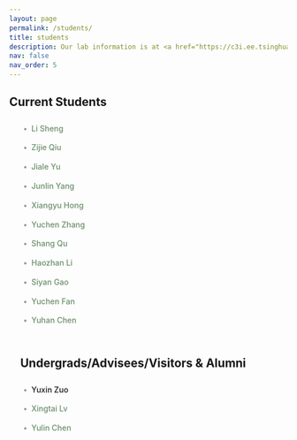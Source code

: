 ```yaml
---
layout: page
permalink: /students/
title: students
description: Our lab information is at <a href="https://c3i.ee.tsinghua.edu.cn/en/">TsinghuaC3I</a>.
nav: false
nav_order: 5
---
```


<style>
/* Custom container for students page only */
.students-page-container {
  max-width: 1200px;
  margin: 0 auto;
  padding: 0 20px;
}

/* Override the default container width for this page */
@media (min-width: 768px) {
  .post {
    max-width: 100% !important;
  }

  .container {
    max-width: 1200px !important;
  }
}

.students-list {
  list-style: none;
  padding-left: 20px;
  line-height: 1.8;
}

.students-list li {
  padding: 0.3rem 0;
  position: relative;
}

.students-list li:before {
  content: '•';
  position: absolute;
  left: -15px;
  color: #999;
}

.students-list strong {
  font-weight: 500;
}

.students-list a {
  color: #6b8e6b;
  text-decoration: none;
}

.students-list a:hover {
  text-decoration: underline;
}

.student-popup {
  position: absolute;
  bottom: 100%;
  left: 0;
  margin-bottom: 10px;
  margin-left: -10px;
  transform: scale(0);
  background: white;
  border-radius: 12px;
  padding: 1.2rem;
  box-shadow: 0 10px 35px rgba(0, 0, 0, 0.18);
  z-index: 1000;
  opacity: 0;
  transition: all 0.3s cubic-bezier(0.4, 0, 0.2, 1);
  pointer-events: none;
  width: 320px;
}

.students-list li:hover .student-popup {
  transform: scale(1);
  opacity: 1;
  pointer-events: auto;
}

@media (max-width: 768px) {
  .student-popup {
    left: 0;
    bottom: auto;
    top: 100%;
    margin-top: 10px;
    margin-bottom: 0;
    transform: scale(0);
  }

  .students-list li:hover .student-popup {
    transform: scale(1);
  }
}

.popup-content {
  display: flex;
  align-items: center;
  gap: 1rem;
}

.popup-avatar {
  width: 120px;
  height: 120px;
  border-radius: 50%;
  object-fit: cover;
  flex-shrink: 0;
  background-color: #e8ebe9;
}

.popup-avatar.default {
  display: flex;
  align-items: center;
  justify-content: center;
  background: linear-gradient(135deg, #e8ebe9 0%, #dde0dd 100%);
  color: #6b8e6b;
  font-size: 36px;
  font-weight: 300;
}

.popup-info {
  flex: 1;
}

.popup-info h5 {
  margin: 0 0 0.3rem 0;
  color: #333;
  font-size: 1rem;
}

.popup-info p {
  margin: 0;
  color: #666;
  font-size: 0.8rem;
  line-height: 1.3;
}

.section-divider {
  margin: 3rem 0 2rem 0;
}
</style>

## Current Students

<div class="students-page-container">

<ul class="students-list">
  <li>
    <strong><a href="#">Li Sheng</a></strong> 
    <div class="student-popup">
      <div class="popup-content">
        <img src="/assets/img/student1.jpg" alt="Li Sheng" class="popup-avatar" onerror="this.outerHTML='<div class=\'popup-avatar default\'>LS</div>'">
        <div class="popup-info">
          <h5>Li Sheng</h5>
          <p>Tsinghua University</p>
          <p>Ph.D. student</p>
          <p>2026 (expected)</p>
        </div>
      </div>
    </div>
  </li>

  <li>
    <strong><a href="https://scholar.google.com/citations?user=T8_JIfkAAAAJ&hl=en" target="_blank">Zijie Qiu</a></strong> 
    <div class="student-popup">
      <div class="popup-content">
        <img src="/assets/img/zijie.jpeg" alt="Zijie Qiu" class="popup-avatar" onerror="this.outerHTML='<div class=\'popup-avatar default\'>ZQ</div>'">
        <div class="popup-info">
          <h5>Zijie Qiu</h5>
          <p>Tsinghua & SH AI LAB</p>
          <p>Ph.D. student</p>
          <p>2026 (expected)</p>
        </div>
      </div>
    </div>
  </li>
  <li>
    <strong><a href="#">Jiale Yu</a></strong> 
    <div class="student-popup">
      <div class="popup-content">
        <img src="/assets/img/student1.jpg" alt="Jiale Yu" class="popup-avatar" onerror="this.outerHTML='<div class=\'popup-avatar default\'>JY</div>'">
        <div class="popup-info">
          <h5>Jiale Yu</h5>
          <p>Tsinghua & SH AI LAB</p>
          <p>Ph.D. student</p>
          <p>2026 (expected)</p>
        </div>
      </div>
    </div>
  </li>

  <li>
    <strong><a href="https://yangjl2003.github.io/" target="_blank">Junlin Yang</a></strong> 
    <div class="student-popup">
      <div class="popup-content">
        <img src="/assets/img/junlin.png" alt="Junlin Yang" class="popup-avatar" onerror="this.outerHTML='<div class=\'popup-avatar default\'>JY</div>'">
        <div class="popup-info">
          <h5>Junlin Yang</h5>
          <p>Tsinghua University</p>
          <p>w/ Prof. Bowen Zhou</p>
          <p>Ph.D. student</p>
          <p>2026 (expected)</p>
        </div>
      </div>
    </div>
  </li>

  <li>
    <strong><a href="https://lilhongxy.github.io/" target="_blank">Xiangyu Hong</a></strong> 
    <div class="student-popup">
      <div class="popup-content">
        <img src="/assets/img/hongxiangyu.png" alt="Xiangyu Hong" class="popup-avatar" onerror="this.outerHTML='<div class=\'popup-avatar default\'>XH</div>'">
        <div class="popup-info">
          <h5>Xiangyu Hong</h5>
          <p>Tsinghua University</p>
          <p>w/ Prof. Bowen Zhou</p>
          <p>Ph.D. student</p>
          <p>2026 (expected)</p>
        </div>
      </div>
    </div>
  </li>

  <li>
    <strong><a href="https://yuczhang.com/" target="_blank">Yuchen Zhang</a></strong> 
    <div class="student-popup">
      <div class="popup-content">
        <img src="/assets/img/zhangyuchen.jpeg" alt="Yuchen Zhang" class="popup-avatar" onerror="this.outerHTML='<div class=\'popup-avatar default\'>YZ</div>'">
        <div class="popup-info">
          <h5>Yuchen Zhang</h5>
          <p>PKU & SH AI LAB</p>
          <p>Ph.D. student</p>
          <p>2025 -</p>
        </div>
      </div>
    </div>
  </li>

  <li>
    <strong><a href="https://lindsay-13.github.io/" target="_blank">Shang Qu</a></strong> 
    <div class="student-popup">
      <div class="popup-content">
        <img src="/assets/img/qushang.jpg" alt="Shang Qu" class="popup-avatar" onerror="this.outerHTML='<div class=\'popup-avatar default\'>SQ</div>'">
        <div class="popup-info">
          <h5>Shang Qu</h5>
          <p>Tsinghua & SH AI LAB</p>
          <p>Ph.D. student</p>
          <p>2025 -</p>
        </div>
      </div>
    </div>
  </li>

  <li>
    <strong><a href="https://c3i.ee.tsinghua.edu.cn/en/author/haozhan-li/" target="_blank">Haozhan Li</a></strong> 
    <div class="student-popup">
      <div class="popup-content">
        <img src="/assets/img/lihaozhan.jpg" alt="Haozhan Li" class="popup-avatar" onerror="this.outerHTML='<div class=\'popup-avatar default\'>HL</div>'">
        <div class="popup-info">
          <h5>Haozhan Li</h5>
          <p>Tsinghua University</p>
          <p>w/ Prof. Bowen Zhou</p>
          <p>Ph.D. student</p>
          <p>2025 -</p>
        </div>
      </div>
    </div>
  </li>

  <li>
    <strong><a href="#">Siyan Gao</a></strong> 
    <div class="student-popup">
      <div class="popup-content">
        <img src="/assets/img/gaosiyan.jpg" alt="Siyan Gao" class="popup-avatar" onerror="this.outerHTML='<div class=\'popup-avatar default\'>SG</div>'">
        <div class="popup-info">
          <h5>Siyan Gao</h5>
          <p>Tsinghua University</p>
          <p>w/ Prof. Bowen Zhou</p>
          <p>Ph.D. student</p>
          <p>2025 -</p>
        </div>
      </div>
    </div>
  </li>

  <li>
    <strong><a href="https://yuchenfan48.github.io/" target="_blank">Yuchen Fan</a></strong> 
    <div class="student-popup">
      <div class="popup-content">
        <img src="/assets/img/fanyuchen.jpg" alt="Yuchen Fan" class="popup-avatar" onerror="this.outerHTML='<div class=\'popup-avatar default\'>YF</div>'">
        <div class="popup-info">
          <h5>Yuchen Fan</h5>
          <p>SJTU & SH AI LAB</p>
          <p>Ph.D. student</p>
          <p>2025 -</p>
        </div>
      </div>
    </div>
  </li>

  <li>
    <strong><a href="#">Yuhan Chen</a></strong> 
    <div class="student-popup">
      <div class="popup-content">
        <img src="/assets/img/chenyuhan.jpg" alt="Yuhan Chen" class="popup-avatar" onerror="this.outerHTML='<div class=\'popup-avatar default\'>YC</div>'">
        <div class="popup-info">
          <h5>Yuhan Chen</h5>
          <p>Tongji & SH AI LAB</p>
          <p>Ph.D. student</p>
          <p>2025 -</p>
        </div>
      </div>
    </div>
  </li>
</ul>

<div class="section-divider"></div>



## Undergrads/Advisees/Visitors & Alumni

<ul class="students-list">
  <li>
    <strong>Yuxin Zuo</strong>
  </li>

  <li>
    <strong><a href="https://scholar.google.com/citations?user=Q3a25IEAAAAJ&hl=en" target="_blank">Xingtai Lv</a></strong> 
  </li>

  <li>
    <strong><a href="https://cds.nyu.edu/team/yulin-chen/" target="_blank">Yulin Chen</a></strong> 
  </li>
</ul>

</div>
